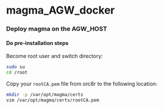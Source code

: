 # magma_AGW_docker

### Deploy magma on the AGW_HOST

#### Do pre-installation steps

Become root user and switch directory:

```bash
sudo su
cd /root
```

Copy your `rootCA.pem` file from orc8r to the following location:

```bash
mkdir -p /var/opt/magma/certs
vim /var/opt/magma/certs/rootCA.pem
```
